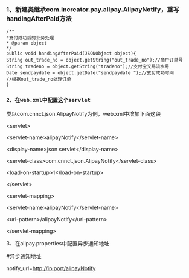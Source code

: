 ### 1、新建类继承com.increator.pay.alipay.AlipayNotify，重写handingAfterPaid方法

```
/**
*支付成功后的业务处理
* @param object
*/
public void handingAfterPaid(JSONObject object){
String out_trade_no = object.getString("out_trade_no");//商户订单号
String tradeno = object.getString("tradeno");//支付宝交易流水号
Date sendpaydate = object.getDate("sendpaydate ");//支付成功时间
//根据out_trade_no处理订单
}
```

### `2、在web.xml中配置这个servlet`

类以com.cnnct.json.AlipayNotify为例，web.xml中增加下面这段

&lt;servlet&gt;

&lt;servlet-name&gt;alipayNotify&lt;/servlet-name&gt;

&lt;display-name&gt;json servlet&lt;/display-name&gt;

&lt;servlet-class&gt;com.cnnct.json.AlipayNotify&lt;/servlet-class&gt;

&lt;load-on-startup&gt;1&lt;/load-on-startup&gt;

&lt;/servlet&gt;

&lt;servlet-mapping&gt;

&lt;servlet-name&gt;alipayNotify&lt;/servlet-name&gt;

&lt;url-pattern&gt;/alipayNotify&lt;/url-pattern&gt;

&lt;/servlet-mapping&gt;

3、在alipay.properties中配置异步通知地址

\#异步通知地址

notify\_url=[http://ip:port/alipayNotify](http://ip:port/alipayNotify)


